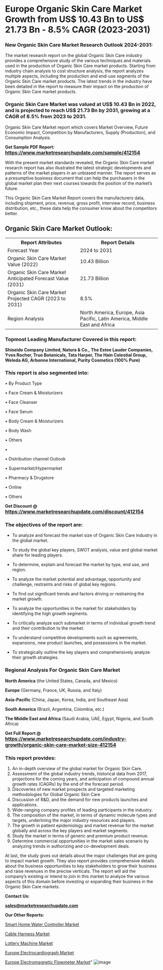 # Europe Organic Skin Care Market Growth from US$ 10.43 Bn to US$ 21.73 Bn - 8.5% CAGR (2023-2031)

<strong><h3>New Organic Skin Care Market Research Outlook 2024-2031:</h3></strong>

The market research report on the global Organic Skin Care industry provides a comprehensive study of the various techniques and materials used in the production of Organic Skin Care market products. Starting from industry chain analysis to cost structure analysis, the report analyzes multiple aspects, including the production and end-use segments of the Organic Skin Care market products. The latest trends in the industry have been detailed in the report to measure their impact on the production of Organic Skin Care market products.

<strong><h3>Organic Skin Care Market was valued at US$ 10.43 Bn in 2022, and is projected to reach US$ 21.73 Bn by 2031, growing at a CAGR of 8.5% from 2023 to 2031.</h3></strong>

Organic Skin Care Market report which covers Market Overview, Future Economic Impact, Competition by Manufacturers, Supply (Production), and Consumption Analysis.

<strong>Get Sample PDF Report: <a href=https://www.marketresearchupdate.com/sample/412154><font size=3 color=#0000ff>https://www.marketresearchupdate.com/sample/412154</font></a></strong>

With the present market standards revealed, the Organic Skin Care market research report has also illustrated the latest strategic developments and patterns of the market players in an unbiased manner. The report serves as a presumptive business document that can help the purchasers in the global market plan their next courses towards the position of the market’s future.

This Organic Skin Care Market Report covers the manufacturers data, including shipment, price, revenue, gross profit, interview record, business distribution, etc., these data help the consumer know about the competitors better.

<html>
<body>

<h2>Organic Skin Care Market Outlook:</h2>

<table>
  <tr>
    <th>Report Attributes</th>
    <th>Report Details</th>
  </tr>
  <tr>
    <td>Forecast Year</td>
    <td>2024 to 2031</td>
  </tr>
  <tr>
    <td>Organic Skin Care Market Value (2022)</td>
    <td>10.43 Billion</td>
  </tr>
  <tr>
    <td>Organic Skin Care Market Anticipated Forecast Value (2031)</td>
    <td>21.73 Billion</td>
  </tr>
  <tr>
    <td>Organic Skin Care Market Projected CAGR (2023 to 2031)</td>
    <td>8.5%</td>
  </tr>
  <tr>
    <td>Region Analysis</td>
    <td>North America, Europe, Asia Pacific, Latin America, Middle East and Africa</td>
  </tr>
</table>

</body>
</html>

<strong><h3>Topmost Leading Manufacturer Covered in this report:</h3></strong>

<strong>Shiseido Company Limited, Natura & Co., The Estee Lauder Companies, Yves Rocher, True Botanicals, Tata Harper, The Hain Celestial Group, Weleda AG, Arbonne International, Purity Cosmetics (100% Pure)</strong>

<strong><h3>This report is also segmented into:</h3></strong>

• By Product Type 

• Face Cream & Moisturizers

• Face Cleanser

• Face Serum

• Body Cream & Moisturizers

• Body Wash

• Others

• 

• Distribution channel Outlook

• Supermarket/Hypermarket

• Pharmacy & Drugstore

• Online

• Others

<strong>Get Discount @ <a href=https://www.marketresearchupdate.com/discount/412154><font size=3 color=#0000ff>https://www.marketresearchupdate.com/discount/412154</font></a></strong>

<strong><h3>The objectives of the report are:</h3></strong>

- To analyze and forecast the market size of Organic Skin Care Industry in the global market.

- To study the global key players, SWOT analysis, value and global market share for leading players.

- To determine, explain and forecast the market by type, end use, and region.

- To analyze the market potential and advantage, opportunity and challenge, restraints and risks of global key regions.

- To find out significant trends and factors driving or restraining the market growth.

- To analyze the opportunities in the market for stakeholders by identifying the high growth segments.

- To critically analyze each submarket in terms of individual growth trend and their contribution to the market.

- To understand competitive developments such as agreements, expansions, new product launches, and possessions in the market.

- To strategically outline the key players and comprehensively analyze their growth strategies.

<strong><h3>Regional Analysis For Organic Skin Care Market</h3></strong>

<strong>North America</strong> (the United States, Canada, and Mexico)

<strong>Europe</strong> (Germany, France, UK, Russia, and Italy)

<strong>Asia-Pacific</strong> (China, Japan, Korea, India, and Southeast Asia)

<strong>South America</strong> (Brazil, Argentina, Colombia, etc.)

<strong>The Middle East and Africa</strong> (Saudi Arabia, UAE, Egypt, Nigeria, and South Africa)

<strong>Get Full Report @ <a href=https://www.marketresearchupdate.com/industry-growth/organic-skin-care-market-size-412154><font size=3 color=#0000ff>https://www.marketresearchupdate.com/industry-growth/organic-skin-care-market-size-412154</font></a></strong>

<strong><h3>This report provides:</h3></strong>
<ol>
  <li>An in-depth overview of the global market for Organic Skin Care.</li>
  <li>Assessment of the global industry trends, historical data from 2017, projections for the coming years, and anticipation of compound annual growth rates (CAGRs) by the end of the forecast period.</li>
  <li>Discoveries of new market prospects and targeted marketing methodologies for Global Organic Skin Care</li>
  <li>Discussion of R&amp;D, and the demand for new products launches and applications.</li>
  <li>Wide-ranging company profiles of leading participants in the industry.</li>
  <li>The composition of the market, in terms of dynamic molecule types and targets, underlining the major industry resources and players.</li>
  <li>The growth in patient epidemiology and market revenue for the market globally and across the key players and market segments.</li>
  <li>Study the market in terms of generic and premium product revenue.</li>
  <li>Determine commercial opportunities in the market sales scenario by analyzing trends in authorizing and co-development deals.</li>
</ol>

At last, the study gives out details about the major challenges that are going to impact market growth. They also report provides comprehensive details about the business opportunities to key stakeholders to grow their business and raise revenues in the precise verticals. The report will aid the company’s existing or intend to join in this market to analyze the various aspects of this domain before investing or expanding their business in the Organic Skin Care markets.

<strong>Contact Us:</strong>

<strong>sales@marketresearchupdate.com</strong>

<strong>Our Other Reports:</strong>

<a href=https://www.linkedin.com/pulse/smart-home-water-controller-market-analyzing>Smart Home Water Controller Market</a>

<a href=https://www.linkedin.com/pulse/cable-harness-market-industry-analysis-segments>Cable Harness Market</a>

<a href=https://www.linkedin.com/pulse/lottery-machine-market-report-2023-top-company-trends>Lottery Machine Market</a>

<a href=https://www.linkedin.com/pulse/europe-electrocardiograph-market-2023-top-key>Europe Electrocardiograph Market</a>

<a href=https://www.linkedin.com/pulse/europe-electromagnetic-flowmeter-market-2023>Europe Electromagnetic Flowmeter Market</a>"
![image](https://github.com/rutujamande/Market-Report-Analysis/assets/158454097/9b76a041-3009-471f-9948-abcd33c39fb6)
